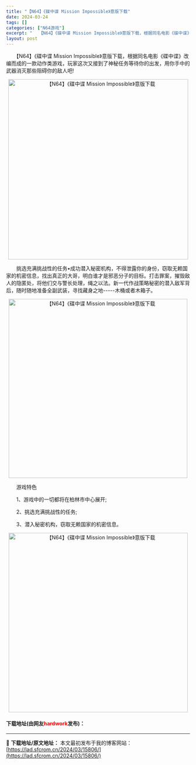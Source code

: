 ```yaml
---
title: "【N64】《碟中谍 Mission Impossible》意版下载"
date: 2024-03-24
tags: []
categories: ["N64游戏"]
excerpt: "　　【N64】《碟中谍 Mission Impossible》意版下载，根据同名电影《碟中谍》改编而成的一款动作类游戏，玩家这次又接到了神秘任务等待你的出发，用你手中的武器消灭那些阻碍你的敌人吧! 　　挑选充满挑战性的任务&bull;成功潜入秘密机构，不得泄露你的身份，窃取无赖国家的机密信息，找出真&hellip;"
layout: post
---
```


 <p>　　【N64】《碟中谍 Mission Impossible》意版下载，根据同名电影《碟中谍》改编而成的一款动作类游戏，玩家这次又接到了神秘任务等待你的出发，用你手中的武器消灭那些阻碍你的敌人吧!</p> <p align="center"><img align="" border="0" src="https://lad.sfcrom.cn/wp-content/uploads/2024/03/20240324_66003f47a3a1d.png" width="493" alt="【N64】《碟中谍 Mission Impossible》意版下载" /></p> <p>　　挑选充满挑战性的任务&bull;成功潜入秘密机构，不得泄露你的身份，窃取无赖国家的机密信息，找出真正的大哥，明白谁才是邪恶分子的目标。打击罪案，摧毁敌人的隐匿处，将他们交与警长处理，绳之以法。新一代作战策略秘密的潜入敌军背后，随时随地准备全副武装，寻找藏身之地-----木桶或者木箱子。</p> <p align="center"><img align="" border="0" src="https://lad.sfcrom.cn/wp-content/uploads/2024/03/20240324_66003f48bdf77.png" width="490" alt="【N64】《碟中谍 Mission Impossible》意版下载" /></p> <p>　　游戏特色</p> <p>　　1、游戏中的一切都将在柏林市中心展开;</p> <p>　　2、挑选充满挑战性的任务;</p> <p>　　3、潜入秘密机构，窃取无赖国家的机密信息。</p> <p align="center"><img align="" border="0" src="https://lad.sfcrom.cn/wp-content/uploads/2024/03/20240324_66003f4a0dc4e.png" width="491" alt="【N64】《碟中谍 Mission Impossible》意版下载" /></p> <p><h4>下载地址(由网友<font color="red">hardwork</font>发布)：</h4></p> 

---
📖 **下载地址/原文地址：** 本文最初发布于我的博客网站：[https://lad.sfcrom.cn/2024/03/15806/](https://lad.sfcrom.cn/2024/03/15806/)

